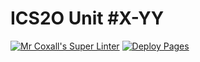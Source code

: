 # ICS2O Unit #X-YY
[![Mr Coxall's Super Linter](https://github.com/ICD2O-Digital-Tech-JackT/ICD2O-Super-Shooters/workflows/Mr%20Coxall's%20Super%20Linter/badge.svg)](https://github.com/ICD2O-Digital-Tech-JackT/ICD2O-Super-Shooters/actions)
[![Deploy Pages](https://github.com/ICD2O-Digital-Tech-JackT/ICD2O-Super-Shooters/workflows/Deploy%20Pages/badge.svg)](https://github.com/ICD2O-Digital-Tech-JackT/ICD2O-Super-Shooters/actions)
